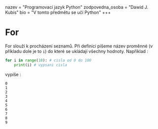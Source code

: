 nazev = "Programovací jazyk Python"
zodpovedna_osoba = "Dawid J. Kubis"
bio = "V tomto předmětu se učí Python"
+++
# For

For slouží k procházení seznamů. Při definici píšeme název proměnné
(v příkladu dole je to `i`) do které se ukládají všechny hodnoty.
Například :
```python
for i in range(10): # cisla od 0 do 100
	print(i) # vypsani cisla
```
vypíše : 
```
0
1
2
3
4
5
6
7
8
9
```
